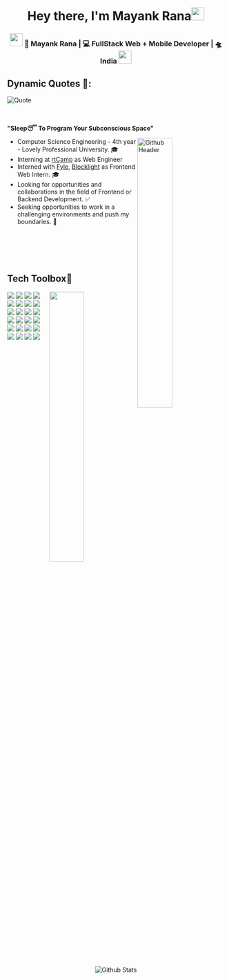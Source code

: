 <h1 align="center">Hey there, I'm Mayank Rana<img src="https://raw.githubusercontent.com/MartinHeinz/MartinHeinz/master/wave.gif" width="30px"></h1>

<div align="center">
<!--  <img src="https://camo.githubusercontent.com/b308571fcf5bbbefd7869cd2aa205b5c02e286abd1cf7e6df53765c4d9b53993/68747470733a2f2f70726f6e6f756e2e63796f752f782f793f7375626a6563743d4865266f626a6563743d48696d266865696768743d3230"> -->
<h3><img src="https://media.giphy.com/media/WUlplcMpOCEmTGBtBW/giphy.gif" width="30"> 👦 Mayank Rana | 💻 FullStack Web + Mobile Developer | 🛸 India <img src="https://media.giphy.com/media/WUlplcMpOCEmTGBtBW/giphy.gif" width="30"></h3>
</div>

<h5 align="center">
   <!-- <i>⚡️I don’t hate OOPS, but I don't like it much either. But I hate Windows but where will I play my games 🥺, I gotta love-hate it then.⚡️</i> -->
</h5>


## Dynamic Quotes 📜:
![Quote](https://github-readme-quotes.herokuapp.com/quote?font=Gabrielle)

<br></br>
<b> "Sleep😴 To Program Your Subconscious Space"</b>

<img width="40%" align="right" alt="Github Header" src="https://user-images.githubusercontent.com/58820001/163717245-4ae2f9b1-df0e-4995-9760-d63b4b39c6e0.svg" />

<p>
  
- Computer Science Engineering - 4th year - Lovely Professional University. 🎓
- Interning at <a href="https://www.rtcamp.com/" target="_black">rtCamp</a> as Web Engineer
- Interned with  <a href="https://www.fylehq.com/" target="_black">Fyle</a>, <a href="https://blocklight.io/" target="_black">Blocklight</a> as Frontend Web Intern. 🎓
- Looking for opportunities and collaborations in the field of Frontend or Backend Development. ✅
- Seeking opportunities to work in a challenging environments and push my boundaries. 💪
</p>
<div>

<!-- ## **Scan to fly through my Portfolio**
<a href="https://avinash-218.github.io/avinash-portfolio-2/"><img src="Images/QR_portfolio.png" width="200" height="200" alt="WebsiteQR"></a>
</div> -->
  
<br></br>
<br></br>

## **Tech Toolbox🧰**<br>
<div>
<img width="40%" align="right" src="https://user-images.githubusercontent.com/58820001/163717380-5fc65e08-d483-453b-8172-2f105a3af5ba.png" />

<p align="left">
<img src="https://img.shields.io/badge/html5-%23E34F26.svg?style=for-the-badge&logo=html5&logoColor=white"/>
<img src="https://img.shields.io/badge/css3-%231572B6.svg?style=for-the-badge&logo=css3&logoColor=white"/>
<img src="https://img.shields.io/badge/bootstrap-%23563D7C.svg?style=for-the-badge&logo=bootstrap&logoColor=white"/>
<img src="https://img.shields.io/badge/javascript-%23323330.svg?style=for-the-badge&logo=javascript&logoColor=%23F7DF1E"/>
<img src="https://img.shields.io/badge/typescript-%23007ACC.svg?style=for-the-badge&logo=typescript&logoColor=white"/>
<img src="https://img.shields.io/badge/react-%2320232a.svg?style=for-the-badge&logo=react&logoColor=%2361DAFB"/>
<img src="https://img.shields.io/badge/redux-%23593d88.svg?style=for-the-badge&logo=redux&logoColor=white"/>
<img src="https://img.shields.io/badge/React_Router-CA4245?style=for-the-badge&logo=react-router&logoColor=white"/>
<img src="https://img.shields.io/badge/MUI-%230081CB.svg?style=for-the-badge&logo=mui&logoColor=white"/>
<img src="https://img.shields.io/badge/tailwindcss-%2338B2AC.svg?style=for-the-badge&logo=tailwind-css&logoColor=white"/>
<img src="https://img.shields.io/badge/angular-%23DD0031.svg?style=for-the-badge&logo=angular&logoColor=white"/>
<img src="https://img.shields.io/badge/rxjs-%23B7178C.svg?style=for-the-badge&logo=reactivex&logoColor=white"/>
<img src="https://img.shields.io/badge/node.js-6DA55F?style=for-the-badge&logo=node.js&logoColor=white"/>
<img src="https://img.shields.io/badge/express.js-%23404d59.svg?style=for-the-badge&logo=express&logoColor=%2361DAFB"/>
<img src="https://img.shields.io/badge/MongoDB-%234ea94b.svg?style=for-the-badge&logo=mongodb&logoColor=white"/>
<img src="https://img.shields.io/badge/figma-%23F24E1E.svg?style=for-the-badge&logo=figma&logoColor=white"/>
<img src="https://img.shields.io/badge/firebase-%23039BE5.svg?style=for-the-badge&logo=firebase"/>
<img src="https://img.shields.io/badge/heroku-%23430098.svg?style=for-the-badge&logo=heroku&logoColor=white"/>
<img src="https://img.shields.io/badge/netlify-%23000000.svg?style=for-the-badge&logo=netlify&logoColor=#00C7B7"/>
<img src="https://img.shields.io/badge/git-%23F05033.svg?style=for-the-badge&logo=git&logoColor=white"/>
<img src="https://img.shields.io/badge/java-%23ED8B00.svg?style=for-the-badge&logo=java&logoColor=white"/>
<img src="https://img.shields.io/badge/Android-3DDC84?style=for-the-badge&logo=android&logoColor=white"/>
<img src="https://img.shields.io/badge/Windows-0078D6?style=for-the-badge&logo=windows&logoColor=white"/>
<img src="https://img.shields.io/badge/Linux-FCC624?style=for-the-badge&logo=linux&logoColor=black"/>
</div>
  
<br></br>
<br></br>
<!-- 
## &#x1f4c8; My GitHub Stats🎯
 
<h3 align="left">Profile Views: 🧐</h3>
  
![Profile views](https://gpvc.arturio.dev/mayan-000)

[![Top Langs](https://github-readme-stats.vercel.app/api/top-langs/?username=mayan-000&theme=chartreuse-dark)](https://github.com/anuraghazra/github-readme-stats)
  
<details><summary>Contribution Graph</summary>
<p align="left">
<img width="90%" src="https://activity-graph.herokuapp.com/graph?username=mayan-000&theme=chartreuse-dark&no-frame=true" /></p>
</details>

<p align="left">
  <img width="48%" src="https://github-readme-stats.vercel.app/api?username=mayan-000&show_icons=true&theme=chartreuse-dark&count_private=true&include_all_commits=true" /> 
  <img width="48%" src="https://github-readme-streak-stats.herokuapp.com/?user=mayan-000&theme=chartreuse-dark" />
</p>  

<a href="https://gitstalk.netlify.app/mayan-000/" target="_blank"> See My Latest Activities Here</a>

<br></br>
<br></br>

<img src ="https://user-images.githubusercontent.com/58820001/163718020-9eca11e2-77fb-4e5a-8ef7-0b3e10d16db5.svg" align = "left" width = 50%>
<div>

<h2>Reach Me</h2>
 
[<img align="top" alt="LinkedIn" src="https://img.shields.io/badge/LinkedIn-0077B5?style=for-the-badge&logo=linkedin&logoColor=white" />](http://www.linkedin.com/in/mayan000)
[<img align="top" alt="LinkedIn" src="https://img.shields.io/badge/Gmail-D14836?style=for-the-badge&logo=gmail&logoColor=white" />](mailto:mayankranax1@gmail.com)

<br></br>
<br></br>

<h5><i>Well Well Well, you can't find much of my Github activity, but soon.<br></br>Not today, not tomorrow but soon very soon it will pump back to life.</i></h5>
-->
<p align="center">
  <img src="https://raw.githubusercontent.com/bornmay/bornmay/Update/svg/Bottom.svg" alt="Github Stats" />
</p>
 
